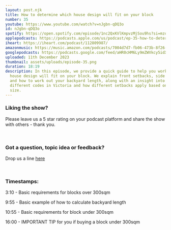 ```yaml
---
layout: post.njk
title: How to determine which house design will fit on your block
number: 35
youtube: https://www.youtube.com/watch?v=nJgbn-qDQ3o
id: nJgbn-qDQ3o
spotify: https://open.spotify.com/episode/1nc2QxKVlKmpvzMjSou9hs?si=mzq27xo5QuyHUi3lPnIKhg
applepodcasts: https://podcasts.apple.com/us/podcast/ep-35-how-to-determine-which-house-design-will-fit/id1681936589?i=1000638111671
iheart: https://iheart.com/podcast/112809987/
amazonmusic: https://music.amazon.com/podcasts/7004d7d7-fb06-473b-8f26-8ce9992cac11
googlepodcasts: https://podcasts.google.com/feed/aHR0cHM6Ly9mZWVkcy5idXp6c3Byb3V0LmNvbS8yMTM5MTU1LnJzcw==
uploaded: 11th December 2023
thumbnail: assets/uploads/episode-35.png
duration: 18:19
description: In this episode, we provide a quick guide to help you work out if a
  house design will fit on your block. We explain front setbacks, side setbacks
  and how to work out your backyard length, along with an insight into the
  different codes in Victoria and how different setbacks apply based on your lot
  size.
---
```

### Liking the show?

Please leave us a 5 star rating on your podcast platform and share the show with others - thank you.

<br>

### Got a question, topic idea or feedback?

Drop us a line <a href="/contact" id="contact-us" target="_blank">here</a>

<br>

### Timestamps:

3:10 - Basic requirements for blocks over 300sqm

9:55 - Basic example of how to calculate backyard length

10:55 - Basic requirements for block under 300sqm

16:00 - IMPORTANT TIP for you if buying a block under 300sqm